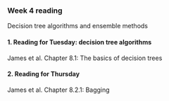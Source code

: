 ### Week 4 reading

Decision tree algorithms and ensemble methods



#### 1. Reading for Tuesday: decision tree algorithms

James et al. Chapter 8.1: The basics of decision trees



#### 2. Reading for Thursday
James et al. Chapter 8.2.1: Bagging
